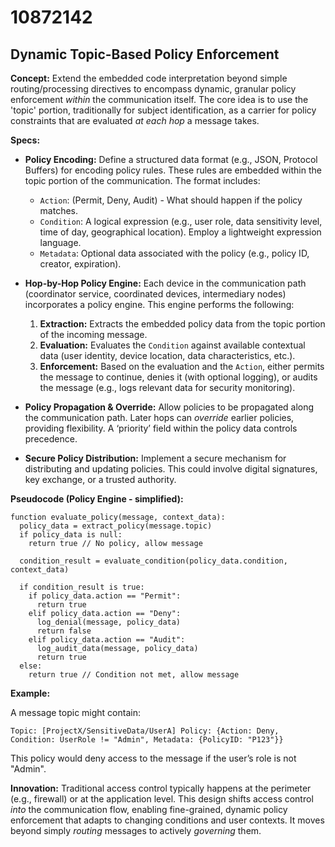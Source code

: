 # 10872142

## Dynamic Topic-Based Policy Enforcement

**Concept:** Extend the embedded code interpretation beyond simple routing/processing directives to encompass dynamic, granular policy enforcement *within* the communication itself. The core idea is to use the 'topic' portion, traditionally for subject identification, as a carrier for policy constraints that are evaluated *at each hop* a message takes.

**Specs:**

*   **Policy Encoding:** Define a structured data format (e.g., JSON, Protocol Buffers) for encoding policy rules. These rules are embedded within the topic portion of the communication. The format includes:
    *   `Action`: (Permit, Deny, Audit) - What should happen if the policy matches.
    *   `Condition`: A logical expression (e.g., user role, data sensitivity level, time of day, geographical location).  Employ a lightweight expression language.
    *   `Metadata`: Optional data associated with the policy (e.g., policy ID, creator, expiration).

*   **Hop-by-Hop Policy Engine:** Each device in the communication path (coordinator service, coordinated devices, intermediary nodes) incorporates a policy engine. This engine performs the following:
    1.  **Extraction:** Extracts the embedded policy data from the topic portion of the incoming message.
    2.  **Evaluation:** Evaluates the `Condition` against available contextual data (user identity, device location, data characteristics, etc.).
    3.  **Enforcement:** Based on the evaluation and the `Action`, either permits the message to continue, denies it (with optional logging), or audits the message (e.g., logs relevant data for security monitoring).

*   **Policy Propagation & Override:** Allow policies to be propagated along the communication path.  Later hops can *override* earlier policies, providing flexibility.  A ‘priority’ field within the policy data controls precedence.

*   **Secure Policy Distribution:** Implement a secure mechanism for distributing and updating policies. This could involve digital signatures, key exchange, or a trusted authority.

**Pseudocode (Policy Engine - simplified):**

```
function evaluate_policy(message, context_data):
  policy_data = extract_policy(message.topic)
  if policy_data is null:
    return true // No policy, allow message

  condition_result = evaluate_condition(policy_data.condition, context_data)

  if condition_result is true:
    if policy_data.action == "Permit":
      return true
    elif policy_data.action == "Deny":
      log_denial(message, policy_data)
      return false
    elif policy_data.action == "Audit":
      log_audit_data(message, policy_data)
      return true
  else:
    return true // Condition not met, allow message
```

**Example:**

A message topic might contain:

`Topic: [ProjectX/SensitiveData/UserA] Policy: {Action: Deny, Condition: UserRole != "Admin", Metadata: {PolicyID: "P123"}}`

This policy would deny access to the message if the user’s role is not "Admin".

**Innovation:** Traditional access control typically happens at the perimeter (e.g., firewall) or at the application level. This design shifts access control *into* the communication flow, enabling fine-grained, dynamic policy enforcement that adapts to changing conditions and user contexts. It moves beyond simply *routing* messages to actively *governing* them.